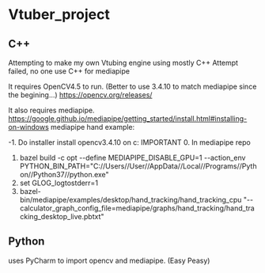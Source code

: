 # Vtuber_project

## C++
Attempting to make my own Vtubing engine using mostly C++
Attempt failed, no one use C++ for mediapipe

It requires OpenCV4.5 to run. (Better to use 3.4.10 to match mediapipe since the begining...)
https://opencv.org/releases/

It also requires mediapipe.
https://google.github.io/mediapipe/getting_started/install.html#installing-on-windows
mediapipe hand example:

-1. Do installer install opencv3.4.10 on c: IMPORTANT
0. In mediapipe repo
1. bazel build -c opt --define MEDIAPIPE_DISABLE_GPU=1 --action_env PYTHON_BIN_PATH="C://Users//User//AppData//Local//Programs//Python//Python37//python.exe" 
2. set GLOG_logtostderr=1
3. bazel-bin/mediapipe/examples/desktop/hand_tracking/hand_tracking_cpu "--calculator_graph_config_file=mediapipe/graphs/hand_tracking/hand_tracking_desktop_live.pbtxt"

## Python
uses PyCharm to import opencv and mediapipe. (Easy Peasy)
